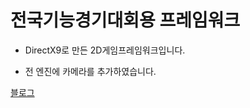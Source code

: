 # 전국기능경기대회용 프레임워크

* DirectX9로 만든 2D게임프레임워크입니다.

* 전 엔진에 카메라를 추가하였습니다.

[블로그](https://blog.naver.com/615501)
